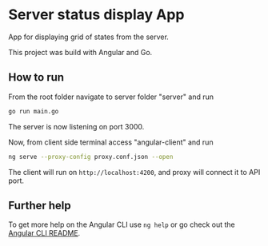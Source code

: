# Server status display App

App for displaying grid of states from the server.

This project was build with Angular and Go.

## How to run

From the root folder navigate to server folder "server" and run 

```bash
go run main.go
```
The server is now listening on port 3000.

Now, from client side terminal access "angular-client" and run 

```bash
ng serve --proxy-config proxy.conf.json --open
```
The client will run on `http://localhost:4200`, and proxy will connect it to API port.

## Further help

To get more help on the Angular CLI use `ng help` or go check out the [Angular CLI README](https://github.com/angular/angular-cli/blob/master/README.md).
